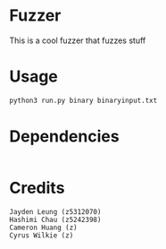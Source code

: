 # Fuzzer
This is a cool fuzzer that fuzzes stuff

# Usage
```python
python3 run.py binary binaryinput.txt
```

# Dependencies
```

```
# Credits
```
Jayden Leung (z5312070)
Hashimi Chau (z5242398)
Cameron Huang (z)
Cyrus Wilkie (z)
```